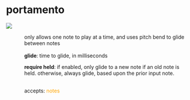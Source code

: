 
<a name=portamento></a><br>
# <b>portamento</b>
<img src="../images/portamento.png"><br>
<div style="display:inline-block;margin-left:50px;">
only allows one note to play at a time, and uses pitch bend to glide between notes<br/><br/>
<b>glide</b>: time to glide, in milliseconds<br>

<b>require held</b>: if enabled, only glide to a new note if an old note is held. otherwise, always glide, based upon the prior input note.<br>

<br>accepts: <font color=orange>notes</font> <br></div>
